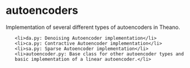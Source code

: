 autoencoders
============

Implementation of several different types of autoencoders in Theano.

<ul>

    <li>da.py: Denoising Autoencoder implementation</li>
    <li>ca.py: Contractive Autoencoder implementation</li>
    <li>sa.py: Sparse Autoencoder implementation</li>
    <li>autoencoder.py: Base class for other autoencoder types and basic implementation of a linear autoencoder.</li>
</ul>
